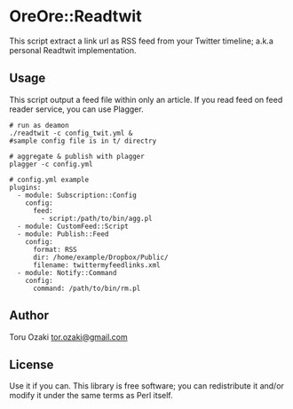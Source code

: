 # OreOre::Readtwit

This script extract a link url as RSS feed from your Twitter timeline; a.k.a personal Readtwit implementation.

## Usage

This script output a feed file within only an article. If you read feed on feed reader service, you can use Plagger.

    # run as deamon
    ./readtwit -c config_twit.yml &
    #sample config file is in t/ directry

    # aggregate & publish with plagger
    plagger -c config.yml

    # config.yml example
    plugins:
      - module: Subscription::Config
        config:
          feed:
            - script:/path/to/bin/agg.pl
      - module: CustomFeed::Script
      - module: Publish::Feed
        config:
          format: RSS
          dir: /home/example/Dropbox/Public/
          filename: twittermyfeedlinks.xml
      - module: Notify::Command
        config:
          command: /path/to/bin/rm.pl

## Author

Toru Ozaki <tor.ozaki@gmail.com>

## License

Use it if you can.
This library is free software; you can redistribute it and/or modify it under the same terms as Perl itself.
